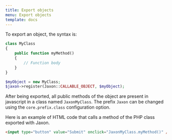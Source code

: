 ```yaml
---
title: Export objects
menu: Export objects
template: docs
---
```


To export an object, the syntax is:
```php
class MyClass
{
    public function myMethod()
    {
        // Function body
    }
}

$myObject = new MyClass;
$jaxon->register(Jaxon::CALLABLE_OBJECT, $myObject);
```

After being exported, all public methods of the object are present in javascript in a class named `JaxonMyClass`.
The prefix `Jaxon` can be changed using the `core.prefix.class` configuration option.

Here is an example of HTML code that calls a method of the PHP class exported with Jaxon.
```html
<input type="button" value="Submit" onclick="JaxonMyClass.myMethod()" />
```
